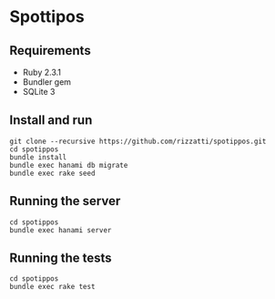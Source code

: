 # Spottipos

## Requirements

* Ruby 2.3.1
* Bundler gem
* SQLite 3

## Install and run

```shell
git clone --recursive https://github.com/rizzatti/spotippos.git
cd spotippos
bundle install
bundle exec hanami db migrate
bundle exec rake seed
```

## Running the server

```shell
cd spotippos
bundle exec hanami server
```

## Running the tests

```shell
cd spotippos
bundle exec rake test
```
